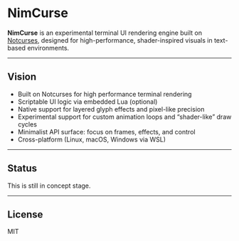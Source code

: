# NimCurse

**NimCurse** is an experimental terminal UI rendering engine built on [Notcurses](https://github.com/dankamongmen/notcurses), designed for high-performance, shader-inspired visuals in text-based environments.

---

## Vision

- Built on Notcurses for high performance terminal rendering
- Scriptable UI logic via embedded Lua (optional)
- Native support for layered glyph effects and pixel-like precision
- Experimental support for custom animation loops and “shader-like” draw cycles
- Minimalist API surface: focus on frames, effects, and control
- Cross-platform (Linux, macOS, Windows via WSL)

---

## Status

This is still in concept stage.

---

## License

MIT

